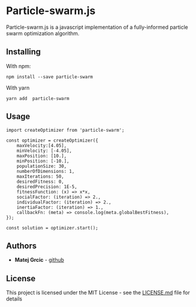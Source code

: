 # Particle-swarm.js

Particle-swarm.js is a javascript implementation of a fully-informed particle swarm optimization algorithm.

## Installing

With npm:

```
npm install --save particle-swarm
```

With yarn

```
yarn add  particle-swarm
```

## Usage

```  
import createOptimizer from 'particle-swarm';

const optimizer = createOptimizer({
    maxVelocity:[4.05],
    minVelocity: [-4.05],
    maxPosition: [10.],
    minPosition: [-10.],
    populationSize: 30,
    numberOfDimensions: 1,
    maxIterations: 50,
    desiredFitness: 0,
    desiredPrecision: 1E-5,
    fitnessFunction: (x) => x*x,
    socialFactor: (iteration) => 2.,
    individualFactor: (iteration) => 2.,
    inertiaFactor: (iteration) => 1.,
    callbackFn: (meta) => console.log(meta.globalBestFitness),
});

const solution = optimizer.start();
```


## Authors

* **Matej Grcic** - [github](https://github.com/matejgrcic)

## License

This project is licensed under the MIT License - see the [LICENSE.md](LICENSE.md) file for details

